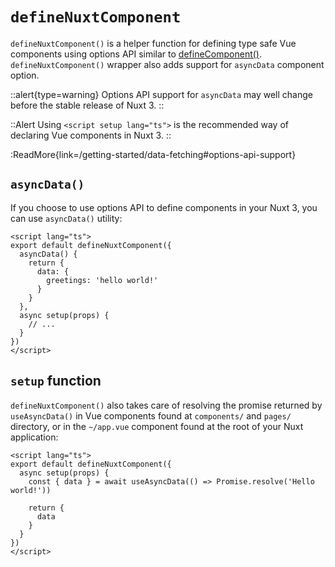 # `defineNuxtComponent`

`defineNuxtComponent()` is a helper function for defining type safe Vue components using options API similar to [defineComponent()](https://vuejs.org/api/general.html#definecomponent). `defineNuxtComponent()` wrapper also adds support for `asyncData` component option.

::alert{type=warning}
Options API support for `asyncData` may well change before the stable release of Nuxt 3.
::

::Alert
Using `<script setup lang="ts">` is the recommended way of declaring Vue components in Nuxt 3.
::

:ReadMore{link=/getting-started/data-fetching#options-api-support}

## `asyncData()`

If you choose to use options API to define components in your Nuxt 3, you can use `asyncData()` utility:

```vue [pages/index.vue]
<script lang="ts">
export default defineNuxtComponent({
  asyncData() {
    return {
      data: {
        greetings: 'hello world!'
      }
    }
  },
  async setup(props) {
    // ...
  }
})
</script>
```

## `setup` function

`defineNuxtComponent()` also takes care of resolving the promise returned by `useAsyncData()` in Vue components found at `components/` and `pages/` directory, or in the `~/app.vue` component found at the root of your Nuxt application:

```vue [pages/index.vue]
<script lang="ts">
export default defineNuxtComponent({
  async setup(props) {
    const { data } = await useAsyncData(() => Promise.resolve('Hello world!'))

    return {
      data
    }
  }
})
</script>
```
